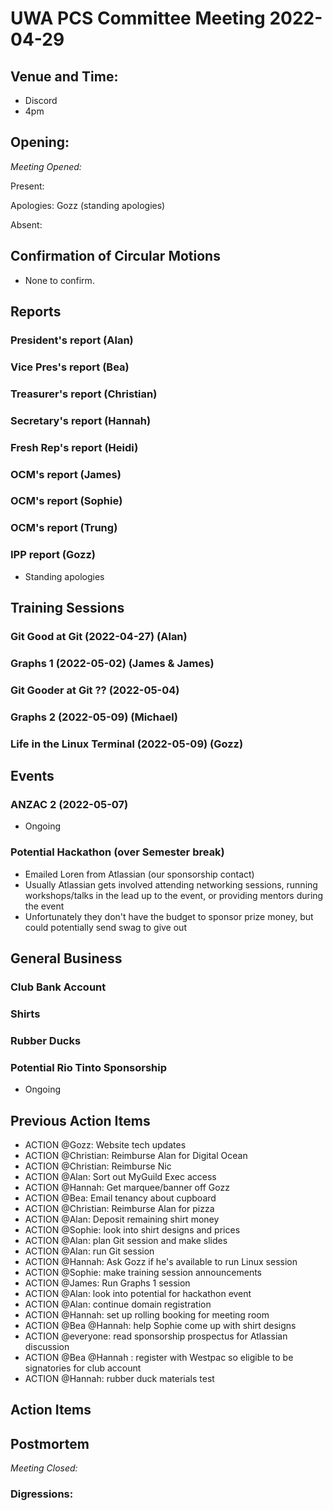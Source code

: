# UWA PCS Committee Meeting 2022-04-29

## Venue and Time:

- Discord
- 4pm

## Opening:

_Meeting Opened:_

Present:

Apologies: Gozz (standing apologies)

Absent:

## Confirmation of Circular Motions

- None to confirm.

## Reports

### President's report (Alan)

### Vice Pres's report (Bea)

### Treasurer's report (Christian)

### Secretary's report (Hannah)

### Fresh Rep's report (Heidi)

### OCM's report (James)

### OCM's report (Sophie)

### OCM's report (Trung)

### IPP report (Gozz)

- Standing apologies

## Training Sessions

### Git Good at Git (2022-04-27) (Alan)

### Graphs 1 (2022-05-02) (James & James)

### Git Gooder at Git ?? (2022-05-04)

### Graphs 2 (2022-05-09) (Michael)

### Life in the Linux Terminal (2022-05-09) (Gozz)

## Events

### ANZAC 2 (2022-05-07)

- Ongoing

### Potential Hackathon (over Semester break)

- Emailed Loren from Atlassian (our sponsorship contact)
- Usually Atlassian gets involved attending networking sessions, running workshops/talks in the lead up to the event, or providing mentors during the event
- Unfortunately they don't have the budget to sponsor prize money, but could potentially send swag to give out

## General Business

### Club Bank Account

### Shirts

### Rubber Ducks

### Potential Rio Tinto Sponsorship

- Ongoing

## Previous Action Items

- ACTION @Gozz: Website tech updates
- ACTION @Christian: Reimburse Alan for Digital Ocean
- ACTION @Christian: Reimburse Nic
- ACTION @Alan: Sort out MyGuild Exec access
- ACTION @Hannah: Get marquee/banner off Gozz
- ACTION @Bea: Email tenancy about cupboard
- ACTION @Christian: Reimburse Alan for pizza
- ACTION @Alan: Deposit remaining shirt money
- ACTION @Sophie: look into shirt designs and prices
- ACTION @Alan: plan Git session and make slides
- ACTION @Alan: run Git session
- ACTION @Hannah: Ask Gozz if he's available to run Linux session
- ACTION @Sophie: make training session announcements
- ACTION @James: Run Graphs 1 session
- ACTION @Alan: look into potential for hackathon event
- ACTION @Alan: continue domain registration
- ACTION @Hannah: set up rolling booking for meeting room
- ACTION @Bea @Hannah: help Sophie come up with shirt designs
- ACTION @everyone: read sponsorship prospectus for Atlassian discussion
- ACTION @Bea @Hannah : register with Westpac so eligible to be signatories for club account
- ACTION @Hannah: rubber duck materials test

## Action Items

## Postmortem

_Meeting Closed:_

### Digressions:

